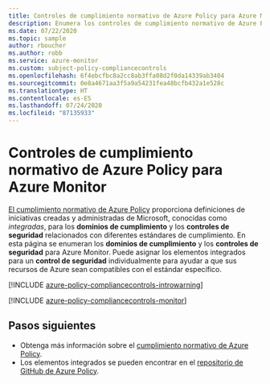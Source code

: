 ```yaml
---
title: Controles de cumplimiento normativo de Azure Policy para Azure Monitor
description: Enumera los controles de cumplimiento normativo de Azure Policy disponibles para Azure Monitor. Estas definiciones de directivas integradas proporcionan enfoques comunes para administrar el cumplimiento de los recursos de Azure.
ms.date: 07/22/2020
ms.topic: sample
author: rboucher
ms.author: robb
ms.service: azure-monitor
ms.custom: subject-policy-compliancecontrols
ms.openlocfilehash: 6f4ebcfbc8a2cc8ab3ffa08d2f0da14339ab3404
ms.sourcegitcommit: 0e8a4671aa3f5a9a54231fea48bcfb432a1e528c
ms.translationtype: HT
ms.contentlocale: es-ES
ms.lasthandoff: 07/24/2020
ms.locfileid: "87135933"
---
```

# <a name="azure-policy-regulatory-compliance-controls-for-azure-monitor"></a>Controles de cumplimiento normativo de Azure Policy para Azure Monitor

[El cumplimiento normativo de Azure Policy](../../governance/policy/concepts/regulatory-compliance.md) proporciona definiciones de iniciativas creadas y administradas de Microsoft, conocidas como _integradas_, para los **dominios de cumplimiento** y los **controles de seguridad** relacionados con diferentes estándares de cumplimiento. En esta página se enumeran los **dominios de cumplimiento** y los **controles de seguridad** para Azure Monitor. Puede asignar los elementos integrados para un **control de seguridad** individualmente para ayudar a que sus recursos de Azure sean compatibles con el estándar específico.

[!INCLUDE [azure-policy-compliancecontrols-introwarning](../../../includes/policy/standards/intro-warning.md)]

[!INCLUDE [azure-policy-compliancecontrols-monitor](../../../includes/policy/standards/byrp/microsoft.insights.md)]

## <a name="next-steps"></a>Pasos siguientes

- Obtenga más información sobre el [cumplimiento normativo de Azure Policy](../../governance/policy/concepts/regulatory-compliance.md).
- Los elementos integrados se pueden encontrar en el [repositorio de GitHub de Azure Policy](https://github.com/Azure/azure-policy).